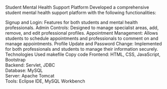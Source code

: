 Student Mental Health Support Platform
Developed a comprehensive student mental health support platform with the following functionalities:​

Signup and Login: Features for both students and mental health professionals.
Admin Controls: Designed to manage specialist areas, add, remove, and edit professional profiles.
Appointment Management: Allows students to schedule appointments and professionals to comment on and manage appointments.
Profile Update and Password Change: Implemented for both professionals and students to manage their information securely.
Technologies Used
makefile
Copy code
Frontend: HTML, CSS, JavaScript, Bootstrap  
Backend: Servlet, JDBC  
Database: MySQL  
Server: Apache Tomcat  
Tools: Eclipse IDE, MySQL Workbench

